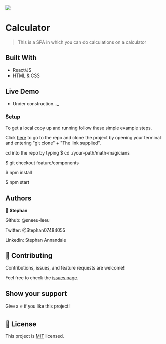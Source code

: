 ![](https://img.shields.io/badge/Microverse-blueviolet)

# Calculator

> This is a SPA in which you can do calculations on a calculator

<!-- ![screenshot](./img/scree-shot.png) -->

## Built With

- React/JS
- HTML & CSS

## Live Demo

- Under construction..._

### Setup

To get a local copy up and running follow these simple example steps.

Click [here](https://github.com/sneeu-leeu/math-magicians) to go to the repo and clone the project by opening your terminal and entering "git clone" + "The link supplied".

cd into the repo by typing
$ cd ./your-path/math-magicians

$ git checkout feature/components

$ npm install

$ npm start

## Authors

👤 **Stephan**

Github: @sneeu-leeu

Twitter: @Stephan07484055

Linkedin: Stephan Annandale

## 🤝 Contributing

Contributions, issues, and feature requests are welcome!

Feel free to check the [issues page](https://github.com/sneeu-leeu/To-Do-List/issues/4).

## Show your support

Give a ⭐️ if you like this project!

## 📝 License

This project is [MIT](https://opensource.org/licenses/MIT) licensed.

